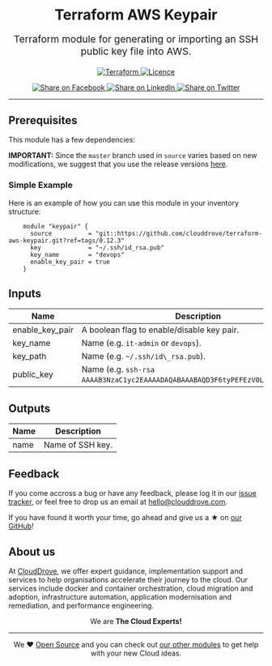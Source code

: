 <!-- This file was automatically generated by the `geine`. Make all changes to `README.yaml` and run `make readme` to rebuild this file. -->


<h1 align="center">
    Terraform AWS Keypair
</h1>

<p align="center" style="font-size: 1.2rem;"> 
    Terraform module for generating or importing an SSH public key file into AWS.
     </p>

<p align="center">

<a href="https://www.terraform.io">
  <img src="https://img.shields.io/badge/Terraform-v0.12-green" alt="Terraform">
</a>
<a href="LICENSE.md">
  <img src="https://img.shields.io/badge/License-MIT-blue.svg" alt="Licence">
</a>


</p>
<p align="center">

<a href='https://facebook.com/sharer/sharer.php?u=https://github.com/clouddrove/terraform-aws-keypair'>
  <img title="Share on Facebook" src="https://user-images.githubusercontent.com/50652676/62817743-4f64cb80-bb59-11e9-90c7-b057252ded50.png" />
</a>
<a href='https://www.linkedin.com/shareArticle?mini=true&title=Terraform+AWS+Keypair&url=https://github.com/clouddrove/terraform-aws-keypair'>
  <img title="Share on LinkedIn" src="https://user-images.githubusercontent.com/50652676/62817742-4e339e80-bb59-11e9-87b9-a1f68cae1049.png" />
</a>
<a href='https://twitter.com/intent/tweet/?text=Terraform+AWS+Keypair&url=https://github.com/clouddrove/terraform-aws-keypair'>
  <img title="Share on Twitter" src="https://user-images.githubusercontent.com/50652676/62817740-4c69db00-bb59-11e9-8a79-3580fbbf6d5c.png" />
</a>

</p>
<hr>





## Prerequisites

This module has a few dependencies: 








**IMPORTANT:** Since the `master` branch used in `source` varies based on new modifications, we suggest that you use the release versions [here](https://github.com/clouddrove/terraform-aws-keypair/releases).


### Simple Example
Here is an example of how you can use this module in your inventory structure:
```hcl
    module "keypair" {
      source          = "git::https://github.com/clouddrove/terraform-aws-keypair.git?ref=tags/0.12.3"
      key             = "~/.ssh/id_rsa.pub"
      key_name        = "devops"
      enable_key_pair = true
    }
```






## Inputs

| Name | Description | Type | Default | Required |
|------|-------------|:----:|:-----:|:-----:|
| enable\_key\_pair | A boolean flag to enable/disable key pair. | bool | `"true"` | no |
| key\_name | Name  \(e.g. `it-admin` or `devops`\). | string | `""` | no |
| key\_path | Name  \(e.g. `~/.ssh/id\_rsa.pub`\). | string | `""` | no |
| public\_key | Name  \(e.g. `ssh-rsa AAAAB3NzaC1yc2EAAAADAQABAAABAQD3F6tyPEFEzV0LX3X8BsXdMsQ`\). | string | `""` | no |

## Outputs

| Name | Description |
|------|-------------|
| name | Name of SSH key. |






## Feedback 
If you come accross a bug or have any feedback, please log it in our [issue tracker](https://github.com/clouddrove/terraform-aws-keypair/issues), or feel free to drop us an email at [hello@clouddrove.com](mailto:hello@clouddrove.com).

If you have found it worth your time, go ahead and give us a ★ on [our GitHub](https://github.com/clouddrove/terraform-aws-keypair)!

## About us

At [CloudDrove][website], we offer expert guidance, implementation support and services to help organisations accelerate their journey to the cloud. Our services include docker and container orchestration, cloud migration and adoption, infrastructure automation, application modernisation and remediation, and performance engineering.

<p align="center">We are <b> The Cloud Experts!</b></p>
<hr />
<p align="center">We ❤️  <a href="https://github.com/clouddrove">Open Source</a> and you can check out <a href="https://github.com/clouddrove">our other modules</a> to get help with your new Cloud ideas.</p>

  [website]: https://clouddrove.com
  [github]: https://github.com/clouddrove
  [linkedin]: https://cpco.io/linkedin
  [twitter]: https://twitter.com/clouddrove/
  [email]: https://clouddrove.com/contact-us.html
  [terraform_modules]: https://github.com/clouddrove?utf8=%E2%9C%93&q=terraform-&type=&language=
